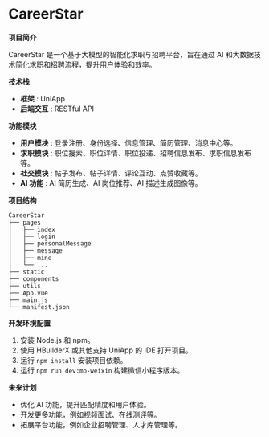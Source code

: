 # CareerStar
**项目简介**

CareerStar 是一个基于大模型的智能化求职与招聘平台，旨在通过 AI 和大数据技术简化求职和招聘流程，提升用户体验和效率。

**技术栈**

* **框架** : UniApp
* **后端交互** : RESTful API

**功能模块**

* **用户模块** : 登录注册、身份选择、信息管理、简历管理、消息中心等。
* **求职模块** : 职位搜索、职位详情、职位投递、招聘信息发布、求职信息发布等。
* **社交模块** : 帖子发布、帖子详情、评论互动、点赞收藏等。
* **AI 功能** : AI 简历生成、AI 岗位推荐、AI 描述生成图像等。

**项目结构**

```
CareerStar
├── pages
│   ├── index
│   ├── login
│   ├── personalMessage
│   ├── message
│   ├── mine
│   └── ...
├── static
├── components
├── utils
├── App.vue
├── main.js
└── manifest.json
```

**开发环境配置**

1. 安装 Node.js 和 npm。
2. 使用 HBuilderX 或其他支持 UniApp 的 IDE 打开项目。
3. 运行 `npm install` 安装项目依赖。
4. 运行 `npm run dev:mp-weixin` 构建微信小程序版本。


**未来计划**

* 优化 AI 功能，提升匹配精度和用户体验。
* 开发更多功能，例如视频面试、在线测评等。
* 拓展平台功能，例如企业招聘管理、人才库管理等。
